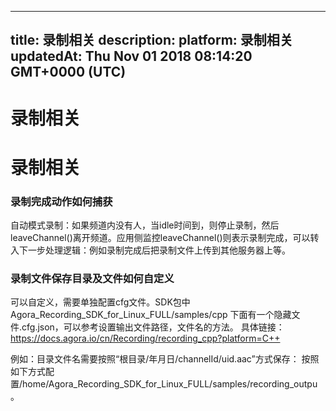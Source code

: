 
---
title: 录制相关
description: 
platform: 录制相关
updatedAt: Thu Nov 01 2018 08:14:20 GMT+0000 (UTC)
---
# 录制相关
# 录制相关

### 录制完成动作如何捕获

自动模式录制：如果频道内没有人，当idle时间到，则停止录制，然后leaveChannel()离开频道。应用侧监控leaveChannel()则表示录制完成，可以转入下一步处理逻辑：例如录制完成后把录制文件上传到其他服务器上等。

### 录制文件保存目录及文件如何自定义

可以自定义，需要单独配置cfg文件。SDK包中Agora_Recording_SDK_for_Linux_FULL/samples/cpp 下面有一个隐藏文件.cfg.json，可以参考设置输出文件路径，文件名的方法。
具体链接：https://docs.agora.io/cn/Recording/recording_cpp?platform=C++

例如：目录文件名需要按照“根目录/年月日/channelId/uid.aac”方式保存： 按照如下方式配置/home/Agora_Recording_SDK_for_Linux_FULL/samples/recording_outpu。
